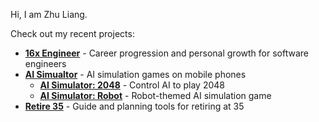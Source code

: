 Hi, I am Zhu Liang.

Check out my recent projects:

- **[16x Engineer](https://16x.engineer/)** - Career progression and personal growth for software engineers
- **[AI Simualtor](https://ai-simulator.com/)** - AI simulation games on mobile phones
  - **[AI Simulator: 2048](https://ai-simulator.com/2048/)** - Control AI to play 2048
  - **[AI Simulator: Robot](https://ai-simulator.com/robot/)** - Robot-themed AI simulation game
- **[Retire 35](https://retire35.com/)** - Guide and planning tools for retiring at 35
